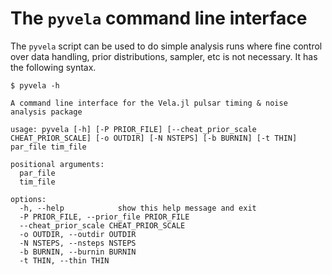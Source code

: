 # The `pyvela` command line interface

The `pyvela` script can be used to do simple analysis runs where fine control over
data handling, prior distributions, sampler, etc is not necessary. It has the following
syntax.

```
$ pyvela -h

A command line interface for the Vela.jl pulsar timing & noise analysis package

usage: pyvela [-h] [-P PRIOR_FILE] [--cheat_prior_scale CHEAT_PRIOR_SCALE] [-o OUTDIR] [-N NSTEPS] [-b BURNIN] [-t THIN] par_file tim_file

positional arguments:
  par_file
  tim_file

options:
  -h, --help            show this help message and exit
  -P PRIOR_FILE, --prior_file PRIOR_FILE
  --cheat_prior_scale CHEAT_PRIOR_SCALE
  -o OUTDIR, --outdir OUTDIR
  -N NSTEPS, --nsteps NSTEPS
  -b BURNIN, --burnin BURNIN
  -t THIN, --thin THIN
```
